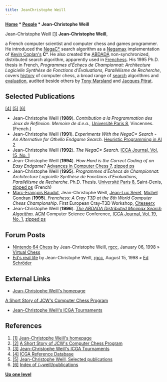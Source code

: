 ```yaml
---
title: JeanChristophe Weill
---
```

**[Home](Home "Home") \* [People](People "People") \* Jean-Christophe Weill**



 [](http://www.recherche.enac.fr/%7Eweill/) Jean-Christophe Weill <a id="cite-note-1" href="#cite-ref-1">[1]</a> 
**Jean-Christophe Weill**,  

a French computer scientist and computer chess and games programmer. He introduced the [NegaC\*](NegaC* "NegaC*") search algorithm as a [Negamax](Negamax "Negamax") implementation of [Kevin Coplan's](Kevin_Coplan "Kevin Coplan") **C**\*. He also created the [ABDADA](ABDADA "ABDADA") non-synchronized, distributed search algorithm, apparently used in [Frenchess](Frenchess "Frenchess"). His 1995 Ph.D. thesis in French, *Programmes d'Échecs de Championnat: Architecture Logicielle Synthèse de Fonctions d'Évaluations, Parallélisme de Recherche*, covers [history](History "History") of computer chess, a broad range of [search](Search "Search") algorithms and [evaluation](Evaluation "Evaluation"), audited beside others by [Tony Marsland](Tony_Marsland "Tony Marsland") and [Jacques Pitrat](Jacques_Pitrat "Jacques Pitrat"). 



## Selected Publications


<a id="cite-note-4" href="#cite-ref-4">[4]</a> <a id="cite-note-5" href="#cite-ref-5">[5]</a> <a id="cite-note-6" href="#cite-ref-6">[6]</a>



* Jean-Christophe Weill (**1989**). *Contribution a la Programmation des Jeux de Reflexion. Memoire de d.e.a.*, [Université Paris 8](University_of_Paris#8 "University of Paris"), Vincennes. (French.)
* Jean-Christophe Weill (**1991**). *Experiments With the NegaC\* Search - An Alternative for Othello Endgame Search.* [Heuristic Programming in AI 2](2nd_Computer_Olympiad#Workshop "2nd Computer Olympiad")
* Jean-Christophe Weill (**1992**). *The NegaC\* Search.* [ICCA Journal, Vol. 15, No. 1](ICGA_Journal#15_1 "ICGA Journal")
* Jean-Christophe Weill (**1994**). *How Hard is the Correct Coding of an Easy Endgame?* [Advances in Computer Chess 7](Advances_in_Computer_Chess_7 "Advances in Computer Chess 7"), [zipped ps](http://www.recherche.enac.fr/%7Eweill/publications/acc7.ps.gz)
* Jean-Christophe Weill (**1995**). *Programmes d'Échecs de Championnat: Architecture Logicielle Synthèse de Fonctions d'Évaluations, Parallélisme de Recherche*. Ph.D. Thesis. [Université Paris 8](University_of_Paris#8 "University of Paris"), Saint-Denis, [zipped ps](http://www.recherche.enac.fr/%7Eweill/publications/phdJCW.ps.gz) (French)
* [Marc-François Baudot](Marc-Fran%C3%A7ois_Baudot "Marc-François Baudot"), Jean-Christophe Weill, [Jean-Luc Seret](Jean-Luc_Seret "Jean-Luc Seret"), [Michel Gondran](Michel_Gondran "Michel Gondran") (**1995**). *Frenchess: A Cray T3D at the 8th World Computer Chess Championship*. First European Cray-T3D Workshop, [Citeseerx](http://citeseerx.ist.psu.edu/viewdoc/summary?doi=10.1.1.78.967)
* Jean-Christophe Weill (**1996**). *[The ABDADA Distributed Minimax Search Algorithm](http://portal.acm.org/citation.cfm?id=228345)*. [ACM](ACM "ACM") Computer Science Conference, [ICCA Journal, Vol. 19, No. 1](ICGA_Journal#19_1 "ICGA Journal"), [zipped ps](http://www.recherche.enac.fr/%7Eweill/publications/acm.ps.gz)


## Forum Posts


* [Nintendo 64 Chess](https://groups.google.com/d/msg/rec.games.chess.computer/UR_Q5Wfm8u0/K6Vs6X7XIKYJ) by Jean-Christophe Weill, [rgcc](Computer_Chess_Forums "Computer Chess Forums"), January 06, 1998 » [Virtual Chess](Virtual_Chess "Virtual Chess")
* [Ed's real life](https://groups.google.com/d/msg/rec.games.chess.computer/T0KphUfUTi8/R0ibWxvqMu0J) by Jean-Christophe Weill, [rgcc](Computer_Chess_Forums "Computer Chess Forums"), August 15, 1998 » [Ed Schröder](Ed_Schroder "Ed Schroder")


## External Links


* [Jean-Christophe Weill's homepage](http://www.recherche.enac.fr/%7Eweill/)


 [A Short Story of JCW's Computer Chess Program](http://www.recherche.enac.fr/~weill/chess.html)
* [Jean-Christophe Weill's ICGA Tournaments](https://www.game-ai-forum.org/icga-tournaments/person.php?id=27)


## References


1. <a id="cite-ref-1" href="#cite-note-1">[1]</a> [Jean-Christophe Weill's homepage](http://www.recherche.enac.fr/%7Eweill/)
2. <a id="cite-ref-2" href="#cite-note-2">[2]</a> [A Short Story of JCW's Computer Chess Program](http://www.recherche.enac.fr/~weill/chess.html)
3. <a id="cite-ref-3" href="#cite-note-3">[3]</a> [Jean-Christophe Weill's ICGA Tournaments](https://www.game-ai-forum.org/icga-tournaments/person.php?id=27)
4. <a id="cite-ref-4" href="#cite-note-4">[4]</a> [ICGA Reference Database](ICGA_Journal#RefDB "ICGA Journal")
5. <a id="cite-ref-5" href="#cite-note-5">[5]</a> [Jean-Christophe Weill, Selected publications](http://www.recherche.enac.fr/~weill/publications.html)
6. <a id="cite-ref-6" href="#cite-note-6">[6]</a> [Index of /~weill/publications](http://www.recherche.enac.fr/%7Eweill/publications/)

**[Up one level](People "People")**







 
